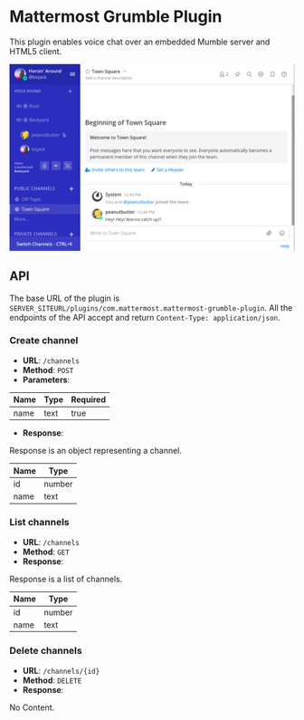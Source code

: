 # Mattermost Grumble Plugin

This plugin enables voice chat over an embedded Mumble server and
HTML5 client.

![](./mattermost-grumble-plugin.png)

## API

The base URL of the plugin is
`SERVER_SITEURL/plugins/com.mattermost.mattermost-grumble-plugin`. All
the endpoints of the API accept and return `Content-Type:
application/json`.

### Create channel

- **URL**: `/channels`
- **Method**: `POST`
- **Parameters**:

| Name | Type | Required |
|------|------|----------|
| name | text | true     |

- **Response**:

Response is an object representing a channel.

| Name | Type   |
|------|--------|
| id   | number |
| name | text   |

### List channels

- **URL**: `/channels`
- **Method**: `GET`
- **Response**:

Response is a list of channels.

| Name | Type   |
|------|--------|
| id   | number |
| name | text   |

### Delete channels

- **URL**: `/channels/{id}`
- **Method**: `DELETE`
- **Response**:

No Content.
